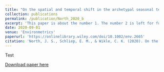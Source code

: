 ```yaml
---
title: "On the spatial and temporal shift in the archetypal seasonal temperature cycle as driven by annual and semi‐annual harmonics"
collection: publications
permalink: /publication/North_2020_b
excerpt: 'This paper is about the number 1. The number 2 is left for future work.'
date: 2020-09-01
venue: 'Environmetrics'
paperurl: 'https://onlinelibrary.wiley.com/doi/10.1002/env.2665'
citation: 'North, J. S., Schliep, E. M., & Wikle, C. K. (2020). On the spatial and temporal shift in the archetypal seasonal temperature cycle as driven by annual and semi‐annual harmonics. Environmetrics, e2665.'
---
```


Test

[Download paper here](https://onlinelibrary.wiley.com/doi/10.1002/env.2665)

<!---
Recommended citation: North, J. S., Schliep, E. M., & Wikle, C. K. (2020). On the spatial and temporal shift in the archetypal seasonal temperature cycle as driven by annual and semi‐annual harmonics. Environmetrics, e2665.
-->
